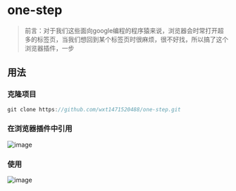 # one-step

> 前言：对于我们这些面向google编程的程序猿来说，浏览器会时常打开超多的标签页，当我们想回到某个标签页时很麻烦，很不好找，所以搞了这个浏览器插件，一步

## 用法

### 克隆项目
~~~ java
git clone https://github.com/wxt1471520488/one-step.git
~~~

### 在浏览器插件中引用
![image](https://user-images.githubusercontent.com/30682144/144027747-d832f5fa-1154-49e4-b078-8ab121239c49.png)
### 使用
![image](https://user-images.githubusercontent.com/30682144/144028017-a62866ec-cdb9-46be-9c95-9ee98447b8a5.png)
